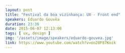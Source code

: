 ```yaml
---
layout: post
title: "Festival da boa vizinhança: UX - Front end"
speakers: Eduardo Gouvêa
duration: 23:36
date: 2015-06-07 12:13:00
tags: [ ux, design ]
img: '/assets/image/speakers/eduardo-gouvea.jpg'
link: https://www.youtube.com/watch?v=on28F87Koik
---
```

